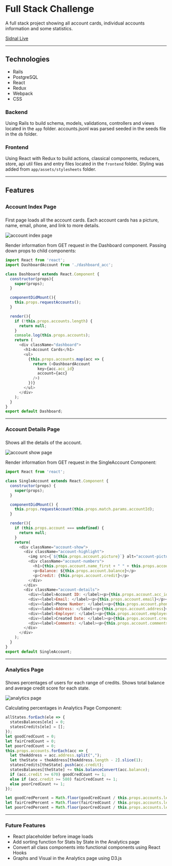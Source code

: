 # Full Stack Challenge

A full stack project showing all account cards, individual accounts information and some statistics.

[Sidnal Live](https://google.com)

------
## Technologies

* Rails
* PostgreSQL
* React
* Redux
* Webpack
* CSS

### Backend
Using Rails to build schema, models, validations, controllers and views located in the `app` folder.
accounts.jsonl was parsed seeded in the seeds file in the `db` folder.

### Frontend
Using React with Redux to build actions, classical components, reducers, store, api util files and entry files located in the `frontend` folder. Styling was added from `app/assets/stylesheets` folder.

------
## Features
##
### Account Index Page
###
First page loads all the account cards. Each account cards has a picture, name, email, phone, and link to more details.

![account index page](https://image)

Render information from GET request in the Dashboard component. Passing down props to child components:
```javascript
import React from 'react';
import DashboardAccount from './dashboard_acc';

class Dashboard extends React.Component {
  constructor(props){
    super(props);
  }

  componentDidMount(){
    this.props.requestAccounts();
  }

  render(){
    if (!this.props.accounts.length) {
      return null;
    }
    console.log(this.props.accounts);
    return (
      <div className="dashboard">
        <h1>Account Cards</h1>
        <ul>
          {this.props.accounts.map(acc => {
            return (<DashboardAccount
              key={acc.acc_id}
              account={acc}
            />)
          })}
        </ul>
      </div>
    );
  }
}
export default Dashboard;
```

------
### Account Details Page
###
Shows all the details of the account.

![account show page](https://image)

Render information from GET request in the SingleAccount Component:
```javascript
import React from 'react';

class SingleAccount extends React.Component {
  constructor(props) {
    super(props);
  }

  componentDidMount() {
    this.props.requestAccount(this.props.match.params.accountId);
  }

  render(){
    if (this.props.account === undefined) {
      return null;
    }
    return(
      <div className="account-show">
        <div className="account-highlight">
          <img src={`${this.props.account.picture}`} alt="account-picture" />
          <div className="account-numbers">
            <h1>{this.props.account.name_first + " " + this.props.account.name_last}</h1>
            <p>Balance: ${this.props.account.balance}</p>
            <p>Credit: {this.props.account.credit}</p>
          </div>
        </div>
        <div className="account-details">
          <div><label>Account ID: </label><p>{this.props.account.acc_id}</p></div>
          <div><label>Email: </label><p>{this.props.account.email}</p></div>
          <div><label>Phone Number: </label><p>{this.props.account.phone}</p></div>
          <div><label>Address: </label><p>{this.props.account.address}</p></div>
          <div><label>Employer: </label><p>{this.props.account.employer}</p></div>
          <div><label>Created Date: </label><p>{this.props.account.created}</p></div>
          <div><label>Comments: </label><p>{this.props.account.comments}</p></div>
        </div>
      </div>
    );
  }
}
export default SingleAccount;
```
------

### Analytics Page
###
Shows percentages of users for each range of credits.
Shows total balance and average credit score for each state.

![analytics page](https://image)

Calculating percentages in Analytics Page Component:
```javascript
allStates.forEach(ele => {
  statesBalances[ele] = 0;
  statesCredits[ele] = [];
});
let goodCredCount = 0;
let fairCredCount = 0;
let poorCredCount = 0;
this.props.accounts.forEach(acc => {
  let theAddress = acc.address.split(",");
  let theState = theAddress[theAddress.length - 2].slice(1);
  statesCredits[theState].push(acc.credit);
  statesBalances[theState] += this.balanceConvert(acc.balance);
  if (acc.credit >= 670) goodCredCount += 1;
  else if (acc.credit >= 580) fairCredCount += 1;
  else poorCredCount += 1;
});

let goodCredPercent = Math.floor(goodCredCount / this.props.accounts.length * 100);
let fairCredPercent = Math.floor(fairCredCount / this.props.accounts.length * 100);
let poorCredPercent = Math.floor(poorCredCount / this.props.accounts.length * 100);
```
------
### Future Features

* React placeholder before image loads
* Add sorting function for Stats by State in the Analytics page
* Convert all class components into functional components using React Hooks
* Graphs and Visual in the Analytics page using D3.js
